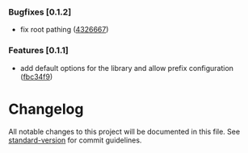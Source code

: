 ### Bugfixes [0.1.2]

* fix root pathing ([4326667](https://github.com/Subwaytime/vite-aliases/commit/d11c5bbef4f495083d769aa9ae6c65974c49a082))

### Features [0.1.1]

* add default options for the library and allow prefix configuration ([fbc34f9](https://github.com/Subwaytime/vite-aliases/commit/7059471c06918f4a5045c24faa42da996b064331))

# Changelog

All notable changes to this project will be documented in this file. See [standard-version](https://github.com/conventional-changelog/standard-version) for commit guidelines.
